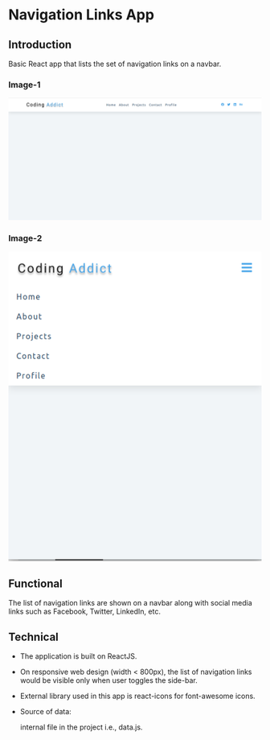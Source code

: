 # Navigation Links App

## Introduction

Basic React app that lists the set of navigation links on a navbar.

### Image-1

![Navigation Links App 1](https://github.com/sudarshan-sh/NavigationLinksApp/blob/main/images/navbar-1.png)

### Image-2

![Navigation Links App 2](https://github.com/sudarshan-sh/NavigationLinksApp/blob/main/images/navbar-2.png)

## Functional

The list of navigation links are shown on a navbar along with social media links such as Facebook, Twitter, LinkedIn, etc.

## Technical

*   The application is built on ReactJS.

*   On responsive web design (width < 800px), the list of navigation links would be visible only when user toggles the side-bar.

*   External library used in this app is react-icons for font-awesome icons.

*   Source of data: 

    internal file in the project i.e., data.js.
